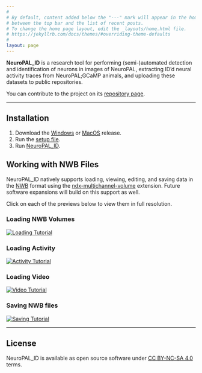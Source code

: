 ```yaml
---
#
# By default, content added below the "---" mark will appear in the home page
# between the top bar and the list of recent posts.
# To change the home page layout, edit the _layouts/home.html file.
# https://jekyllrb.com/docs/themes/#overriding-theme-defaults
#
layout: page
---
```


**NeuroPAL_ID** is a research tool for performing (semi-)automated detection and identification of neurons in images of NeuroPAL, extracting ID’d neural activity traces from NeuroPAL;GCaMP animals, and uploading these datasets to public repositories.

You can contribute to the project on its [repository page](https://github.com/Yemini-Lab/NeuroPAL_ID).

---

## Installation

1. Download the [Windows](https://drive.google.com/file/d/14FjCNzHCSGtJgjtvzpf1j0ZVjsgxQA_d/view?usp=sharing) or [MacOS](https://drive.google.com/file/d/1-fOORobZ63jO3KNGm_r5faBJkvJUT5PQ/view?usp=sharing) release.
2. Run the [setup file](https://i.imgur.com/ck6ti3d.png).
3. Run [NeuroPAL_ID](https://i.imgur.com/lPJnTXn.png).

## Working with NWB Files

NeuroPAL_ID natively supports loading, viewing, editing, and saving data in the [NWB](https://www.nwb.org/nwb-neurophysiology/) format using the [ndx-multichannel-volume](https://github.com/focolab/ndx-multichannel-volume/tree/main) extension. Future software expansions will build on this support as well.

Click on each of the previews below to view them in full resolution.

### Loading NWB Volumes

 <a href="https://i.imgur.com/UCptKL0.gif"><image src="https://i.imgur.com/UCptKL0.gif" alt="Loading Tutorial" /></a>

### Loading Activity

  <a href="https://i.imgur.com/HOPigw3.gif"><image src="https://i.imgur.com/HOPigw3.gif" alt="Activity Tutorial" /></a>

### Loading Video

  <a href="https://i.imgur.com/u3JkPS9.gif"><image src="https://i.imgur.com/u3JkPS9.gif" alt="Video Tutorial" /></a>

### Saving NWB files

  <a href="https://i.imgur.com/zcxJxfm.gif"><image src="https://i.imgur.com/zcxJxfm.gif" alt="Saving Tutorial" /></a>


---
## License

NeuroPAL_ID is available as open source software under [CC BY-NC-SA 4.0](https://github.com/Yemini-Lab/NeuroPAL_ID?tab=License-1-ov-file#readme) terms.
